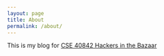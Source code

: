 ```yaml
---
layout: page
title: About
permalink: /about/
---
```


This is my blog for [CSE 40842 Hackers in the Bazaar](https://www3.nd.edu/~pbui/teaching/cse.40842.fa24)
